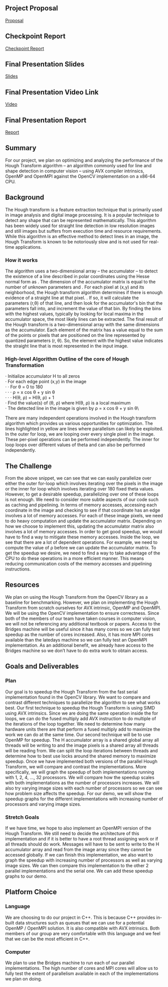## Project Proposal

[Proposal](https://github.com/ishaan66/ishaan66.github.io/blob/main/418%20Project%20Proposal.pdf)

## Checkpoint Report

[Checkpoint Report](https://github.com/ishaan66/ishaan66.github.io/blob/main/418%20Checkpoint%20Report.pdf)

## Final Presentation Slides

[Slides](https://github.com/ishaan66/ishaan66.github.io/blob/main/poster_presentation.pdf)

## Final Presentation Video Link

[Video](https://youtu.be/fW-tslM10s8)

## Final Presentation Report

[Report](https://github.com/ishaan66/ishaan66.github.io/blob/main/final_report.pdf)

## Summary

For our project, we plan on optimizing and analyzing the performance of the Hough Transform
algorithm – an algorithm commonly used for line and shape detection in computer vision – using
AVX compiler intrinsics, OpenMP and OpenMPI against the OpenCV implementation on a
x86-64 CPU.

## Background

The Hough transform is a feature extraction technique that is primarily used in image analysis
and digital image processing. It is a popular technique to detect any shape that can be represented
mathematically. This algorithm has been widely used for straight line detection in low resolution
images and still images but suffers from execution time and resource requirements. While this
algorithm is an effective method to detect lines in an image, the Hough Transform is known to be
notoriously slow and is not used for real-time applications.

### How it works

The algorithm uses a two-dimensional array – the accumulator – to detect the existence of a line
described in polar coordinates using the Hesse normal form as . The dimension of the
accumulator matrix is equal to the number of unknown parameters and . For each pixel at (x,y)
and its neighborhood, the Hough transform algorithm determines if there is enough evidence of a
straight line at that pixel. . If so, it will calculate the parameters (r,θ) of that line, and then look
for the accumulator's bin that the parameters fall into, and increment the value of that bin. By
finding the bins with the highest values, typically by looking for local maxima in the
accumulator space, the most likely lines can be extracted.
The final result of the Hough transform is a two-dimensional array with the same dimensions as
the accumulator. Each element of the matrix has a value equal to the sum of the points or pixels
that are positioned on the line represented by quantized parameters (r, θ). So, the element with
the highest value indicates the straight line that is most represented in the input image.

### High-level Algorithm Outline of the core of Hough Transformation
· Initialize accumulator H to all zeros\
· For each edge point (x,y) in the image\
· · For θ = 0 to 180\
· · · ρ = x cos θ + y sin θ\
· · · H(θ, ρ) = H(θ, ρ) + 1\
· Find the value(s) of (θ, ρ) where H(θ, ρ) is a local maximum\
· The detected line in the image is given by ρ = x cos θ + y sin θ\

There are many independent operations involved in the Hough transform algorithm which
provides us various opportunities for optimization. The lines highlighted in yellow are lines
where parallelism can likely be exploited. In the outer for loop, we are looping over every single
pixel in the image. These per-pixel operations can be performed independently. The inner for
loop loops over different values of theta and can also be performed independently.

## The Challenge

From the above snippet, we can see that we can easily parallelize over either the outer for-loop
which involves iterating over the pixels in the image or the inner for loop which involves
iterating over 180 fixed theta values. However, to get a desirable speedup, parallelizing over one
of these loops is not enough. We need to consider more subtle aspects of our code such as
caching and pipelining.
In terms of memory accesses, accessing each coordinate in the image and checking to see if that
coordinate has an edge involves a lot of memory accesses. For each of these image pixels, we
need to do heavy computation and update the accumulator matrix. Depending on how we choose
to implement this, updating the accumulator matrix also involves a lot of memory accesses. In
order to get good speedup, we would have to find a way to mitigate these memory accesses.
Inside the loop, we see that there are a lot of dependent operations. For example, we need to
compute the value of ρ before we can update the accumulator matrix. To get the speedup we
desire, we need to find a way to take advantage of the CPU to do these operations in a more
efficient manner. This means reducing communication costs of the memory accesses and
pipelining instructions.

## Resources
We plan on using the Hough Transform from the OpenCV library as a baseline for
benchmarking. However, we plan on implementing the Hough Transform from scratch ourselves
for AVX intrinsic, OpenMP and OpenMPI. We will be using the OpenCV implementation to
ensure correctness. Since both of the members of our team have taken courses in computer
vision, we will not be referencing any additional textbook or papers.
Access to the Bridges machine will be useful since it has many cores so we can fully test
speedup as the number of cores increased. Also, it has more MPI cores available than the
latedays machine so we can fully test an OpenMPI implementation. As an additional benefit, we
already have access to the Bridges machine so we don’t have to do extra work to obtain access.

## Goals and Deliverables

### Plan

Our goal is to speedup the Hough Transform from the fast serial implementation found in the
OpenCV library. We want to compare and contrast different techniques to parallelize the algorithm to see
what works best. Our first technique to speedup the Hough Transform is using SIMD using AVX
intrinsics. Since we are doing the same operation inside the for loops, we can do the fused multiply add
AVX instruction to do multiple of the iterations of the loop together. We need to determine how many
hardware units there are that perform a fused multiply add to maximize the work we can do at the same
time.
Our second technique will be to use OpenMP for speedup. The H accumulator array is a shared global
array all threads will be writing to and the image pixels is a shared array all threads will be reading from.
We can split the loop iterations between threads and determine how to best use locks around the shared
memory to maximize speedup.
Once we have implemented both versions of the parallel Hough Transform, we will compare and contrast
the implementations. More specifically, we will graph the speedup of both implementations running with
1, 2, 4, …, 32 processors. We will compare how the speedup scales with both implementations as the
number of processors increases. We will also try varying image sizes with each number of processors so
we can see how problem size affects the speedup. For our demo, we will show the speedup graphs for the
different implementations with increasing number of processors and varying image sizes.

### Stretch Goals

If we have time, we hope to also implement an OpenMPI version of the Hough Transform. We still need
to decide the architecture of this implementation and if it is better to have a root thread assigning work or
if all threads should do work. Messages will have to be sent to write to the H accumulator array and read
from the image array since they cannot be accessed globally. If we can finish this implementation, we also
want to graph the speedup with increasing number of processors as well as varying image sizes. We can
then compare this implementation to the other 2 parallel implementations and the serial one. We can add
these speedup graphs to our demo.

## Platform Choice

### Language
We are choosing to do our project in C++. This is because C++ provides in-built data structures
such as queues that we can use for a potential OpenMP / OpenMPI solution. It is also compatible
with AVX intrinsics. Both members of our group are very comfortable with this language and we
feel that we can be the most efficient in C++.

### Computer
We plan to use the Bridges machine to run each of our parallel implementations. The high
number of cores and MPI cores will allow us to fully test the extent of parallelism available in
each of the implementations we plan on doing.

